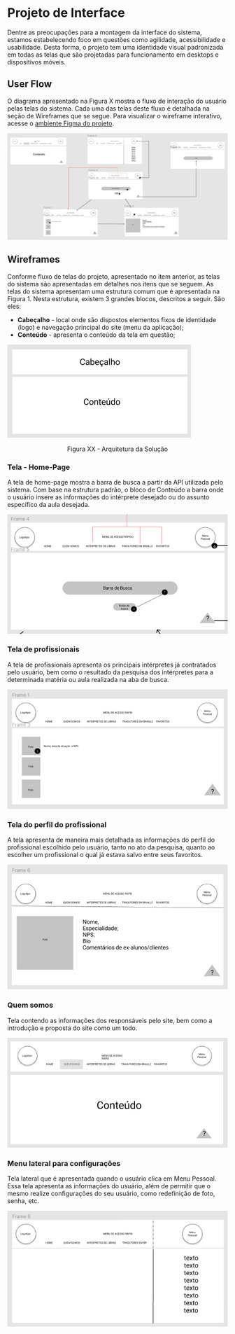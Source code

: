 
# Projeto de Interface

Dentre as preocupações para a montagem da interface do sistema, estamos estabelecendo foco em questões como agilidade, acessibilidade e usabilidade. Desta forma, o projeto tem uma identidade visual padronizada em todas as telas que são projetadas para funcionamento em desktops e dispositivos móveis.

## User Flow

O diagrama apresentado na Figura X mostra o fluxo de interação do usuário pelas telas do sistema. Cada uma das telas deste fluxo é detalhada na seção de Wireframes que se segue. Para visualizar o wireframe interativo, acesse o [ambiente Figma do projeto](https://www.figma.com/file/q5KkDPr7ooeopIRWHSC7AW/projeto-libras?node-id=0%3A1).

![UserFlow](img/fluxoUsuario.png)

## Wireframes

Conforme fluxo de telas do projeto, apresentado no item anterior, as telas do sistema são apresentadas em detalhes nos itens que se seguem. As telas do sistema apresentam uma estrutura comum que é apresentada na Figura 1. Nesta estrutura, existem 3 grandes blocos, descritos a seguir. São eles:

 - **Cabeçalho** - local onde são dispostos elementos fixos de identidade (logo) e navegação principal do site (menu da aplicação);
 - **Conteúdo** - apresenta o conteúdo da tela em questão;

![layout da tela](img/cabecalhoConteudo.png)
<center>Figura XX - Arquitetura da Solução</center>

### Tela - Home-Page

A tela de home-page mostra a barra de busca a partir da API utilizada pelo sistema. 
Com base na estrutura padrão, o bloco de Conteúdo a barra onde o usuário insere as informações do intérprete desejado ou do assunto específico da aula desejada.

![layout da tela](img/homePage.png)

### Tela de profissionais

A tela de profissionais apresenta os principais intérpretes já contratados pelo usuário, bem como o resultado da pesquisa dos intérpretes para a determinada matéria ou aula realizada na aba de busca.

![layout da tela](img/telaProfissionais.png)

### Tela do perfil do profissional

A tela apresenta de maneira mais detalhada as informações do perfil do profissional escolhido pelo usuário, tanto no ato da pesquisa, quanto ao escolher um profissional o qual já estava salvo entre seus favoritos.

![layout da tela](img/perfilProfissional.png)

### Quem somos

Tela contendo as informações dos responsáveis pelo site, bem como a introdução e proposta do site como um todo.

![layout da tela](img/quemSomos.png)

### Menu lateral para configurações

Tela lateral que é apresentada quando o usuário clica em Menu Pessoal. Essa tela apresenta as informações do usuário, além de permitir que o mesmo realize configurações do seu usuário, como redefinição de foto, senha, etc.

![layout da tela](img/configuracoes.png)
